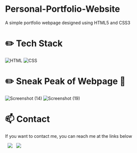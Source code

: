 # Personal-Portfolio-Website

A simple portfolio webpage designed using HTML5 and CSS3

# :pencil2: Tech Stack

![HTML](https://img.shields.io/badge/HTML5-E34F26?style=for-the-badge&logo=html5&logoColor=white)
![CSS](https://img.shields.io/badge/CSS3-1572B6?style=for-the-badge&logo=css3&logoColor=white)

# :pencil2: Sneak Peak of Webpage :see_no_evil:

![Screenshot (14)](https://github.com/ofure-akhigbe/Personal-Portfolio-Website/assets/135144247/898933e8-32f6-4c55-bb9f-e95f1d849c58)
![Screenshot (19)](https://github.com/ofure-akhigbe/Personal-Portfolio-Website/assets/135144247/d96fe9dc-34ce-4b28-91d7-7289a15f1b17)

# :mailbox: Contact

If you want to contact me, you can reach me at the links below

&nbsp;&nbsp;<a href="https://www.linkedin.com/in/ofureiakhigbe"><img src="https://img.shields.io/badge/LinkedIn-0077B5?style=for-the-badge&logo=linkedin&logoColor=white"></img></a>
&nbsp;&nbsp;<a href="mailto:"><img src="https://img.shields.io/badge/Gmail-D14836?style=for-the-badge&logo=gmail&logoColor=white"></img></a>



